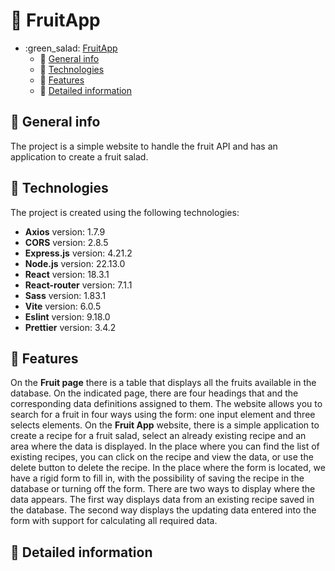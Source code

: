 # :green_salad: FruitApp

- :green\_salad: [FruitApp](#green_salad-fruitapp)
  - :grapes: [General info](#grapes-general-info)
  - :strawberry: [Technologies](#strawberry-technologies)
  - :banana: [Features](#banana-features)
  - :cherries: [Detailed information](#cherries-detailed-information)

## :grapes: General info

The project is a simple website to handle the fruit API and has an application to create a fruit salad.

## :strawberry: Technologies

The project is created using the following technologies:

- **Axios** version: 1.7.9
- **CORS** version: 2.8.5
- **Express.js** version: 4.21.2
- **Node.js** version: 22.13.0
- **React** version: 18.3.1
- **React-router** version: 7.1.1
- **Sass** version: 1.83.1
- **Vite** version: 6.0.5
- **Eslint** version: 9.18.0
- **Prettier** version: 3.4.2

## :banana: Features

 On the **Fruit page** there is a table that displays all the fruits available in the database. On the indicated page, there are four headings that and the corresponding data definitions assigned to them. The website allows you to search for a fruit in four ways using the form: one input element and three selects elements.
 On the **Fruit App** website, there is a simple application to create a recipe for a fruit salad, select an already existing recipe and an area where the data is displayed. In the place where you can find the list of existing recipes, you can click on the recipe and view the data, or use the delete button to delete the recipe. In the place where the form is located, we have a rigid form to fill in, with the possibility of saving the recipe in the database or turning off the form. There are two ways to display where the data appears. The first way displays data from an existing recipe saved in the database. The second way displays the updating data entered into the form with support for calculating all required data.

## :cherries: Detailed information
